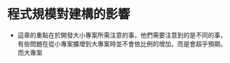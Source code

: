 # 程式規模對建構的影響
* 這章的重點在於開發大小專案所需注意的事，他們需要注意到的是不同的事，有些問題在從小專案擴增到大專案時並不會依比例的增加，而是會超乎預期。而大專案
<!--stackedit_data:
eyJoaXN0b3J5IjpbLTE0MDM4NzU5MThdfQ==
-->